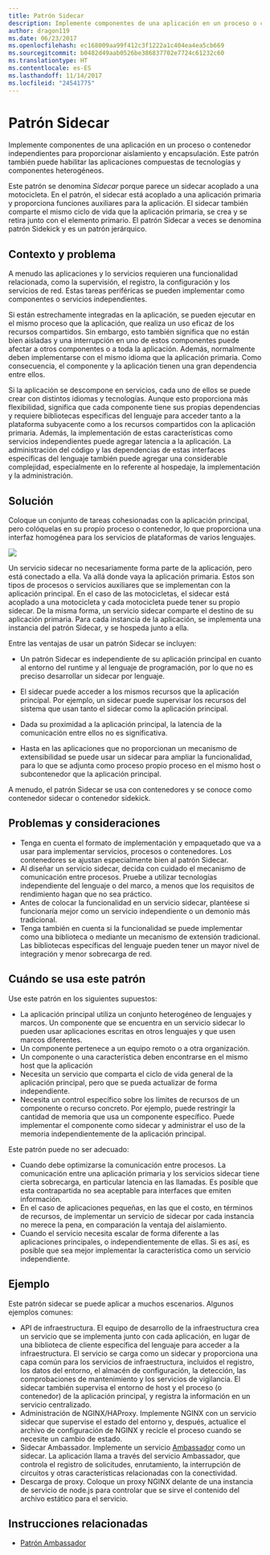```yaml
---
title: Patrón Sidecar
description: Implemente componentes de una aplicación en un proceso o contenedor independientes para proporcionar aislamiento y encapsulación.
author: dragon119
ms.date: 06/23/2017
ms.openlocfilehash: ec168009aa99f412c3f1222a1c404ea4ea5cb669
ms.sourcegitcommit: b0482d49aab0526be386837702e7724c61232c60
ms.translationtype: HT
ms.contentlocale: es-ES
ms.lasthandoff: 11/14/2017
ms.locfileid: "24541775"
---
```

# <a name="sidecar-pattern"></a>Patrón Sidecar

Implemente componentes de una aplicación en un proceso o contenedor independientes para proporcionar aislamiento y encapsulación. Este patrón también puede habilitar las aplicaciones compuestas de tecnologías y componentes heterogéneos.

Este patrón se denomina *Sidecar* porque parece un sidecar acoplado a una motocicleta. En el patrón, el sidecar está acoplado a una aplicación primaria y proporciona funciones auxiliares para la aplicación. El sidecar también comparte el mismo ciclo de vida que la aplicación primaria, se crea y se retira junto con el elemento primario. El patrón Sidecar a veces se denomina patrón Sidekick y es un patrón jerárquico.

## <a name="context-and-problem"></a>Contexto y problema

A menudo las aplicaciones y lo servicios requieren una funcionalidad relacionada, como la supervisión, el registro, la configuración y los servicios de red. Estas tareas periféricas se pueden implementar como componentes o servicios independientes. 

Si están estrechamente integradas en la aplicación, se pueden ejecutar en el mismo proceso que la aplicación, que realiza un uso eficaz de los recursos compartidos. Sin embargo, esto también significa que no están bien aisladas y una interrupción en uno de estos componentes puede afectar a otros componentes o a toda la aplicación. Además, normalmente deben implementarse con el mismo idioma que la aplicación primaria. Como consecuencia, el componente y la aplicación tienen una gran dependencia entre ellos.

Si la aplicación se descompone en servicios, cada uno de ellos se puede crear con distintos idiomas y tecnologías. Aunque esto proporciona más flexibilidad, significa que cada componente tiene sus propias dependencias y requiere bibliotecas específicas del lenguaje para acceder tanto a la plataforma subyacente como a los recursos compartidos con la aplicación primaria. Además, la implementación de estas características como servicios independientes puede agregar latencia a la aplicación. La administración del código y las dependencias de estas interfaces específicas del lenguaje también puede agregar una considerable complejidad, especialmente en lo referente al hospedaje, la implementación y la administración.

## <a name="solution"></a>Solución

Coloque un conjunto de tareas cohesionadas con la aplicación principal, pero colóquelas en su propio proceso o contenedor, lo que proporciona una interfaz homogénea para los servicios de plataformas de varios lenguajes. 

![](./_images/sidecar.png)

Un servicio sidecar no necesariamente forma parte de la aplicación, pero está conectado a ella. Va allá donde vaya la aplicación primaria. Estos son tipos de procesos o servicios auxiliares que se implementan con la aplicación principal. En el caso de las motocicletas, el sidecar está acoplado a una motocicleta y cada motocicleta puede tener su propio sidecar. De la misma forma, un servicio sidecar comparte el destino de su aplicación primaria. Para cada instancia de la aplicación, se implementa una instancia del patrón Sidecar, y se hospeda junto a ella. 

Entre las ventajas de usar un patrón Sidecar se incluyen:

- Un patrón Sidecar es independiente de su aplicación principal en cuanto al entorno del runtime y al lenguaje de programación, por lo que no es preciso desarrollar un sidecar por lenguaje. 

- El sidecar puede acceder a los mismos recursos que la aplicación principal. Por ejemplo, un sidecar puede supervisar los recursos del sistema que usan tanto el sidecar como la aplicación principal. 

- Dada su proximidad a la aplicación principal, la latencia de la comunicación entre ellos no es significativa.

- Hasta en las aplicaciones que no proporcionan un mecanismo de extensibilidad se puede usar un sidecar para ampliar la funcionalidad, para lo que se adjunta como proceso propio proceso en el mismo host o subcontenedor que la aplicación principal.

A menudo, el patrón Sidecar se usa con contenedores y se conoce como contenedor sidecar o contenedor sidekick. 

## <a name="issues-and-considerations"></a>Problemas y consideraciones

- Tenga en cuenta el formato de implementación y empaquetado que va a usar para implementar servicios, procesos o contenedores. Los contenedores se ajustan especialmente bien al patrón Sidecar.
- Al diseñar un servicio sidecar, decida con cuidado el mecanismo de comunicación entre procesos. Pruebe a utilizar tecnologías independiente del lenguaje o del marco, a menos que los requisitos de rendimiento hagan que no sea práctico.
- Antes de colocar la funcionalidad en un servicio sidecar, plantéese si funcionaría mejor como un servicio independiente o un demonio más tradicional.
- Tenga también en cuenta si la funcionalidad se puede implementar como una biblioteca o mediante un mecanismo de extensión tradicional. Las bibliotecas específicas del lenguaje pueden tener un mayor nivel de integración y menor sobrecarga de red.

## <a name="when-to-use-this-pattern"></a>Cuándo se usa este patrón

Use este patrón en los siguientes supuestos:

- La aplicación principal utiliza un conjunto heterogéneo de lenguajes y marcos. Un componente que se encuentra en un servicio sidecar lo pueden usar aplicaciones escritas en otros lenguajes y que usen marcos diferentes.
- Un componente pertenece a un equipo remoto o a otra organización.
- Un componente o una característica deben encontrarse en el mismo host que la aplicación
- Necesita un servicio que comparta el ciclo de vida general de la aplicación principal, pero que se pueda actualizar de forma independiente.
- Necesita un control específico sobre los límites de recursos de un componente o recurso concreto. Por ejemplo, puede restringir la cantidad de memoria que usa un componente específico. Puede implementar el componente como sidecar y administrar el uso de la memoria independientemente de la aplicación principal.

Este patrón puede no ser adecuado:

- Cuando debe optimizarse la comunicación entre procesos. La comunicación entre una aplicación primaria y los servicios sidecar tiene cierta sobrecarga, en particular latencia en las llamadas. Es posible que esta contrapartida no sea aceptable para interfaces que emiten información.
- En el caso de aplicaciones pequeñas, en las que el costo, en términos de recursos, de implementar un servicio de sidecar por cada instancia no merece la pena, en comparación la ventaja del aislamiento.
- Cuando el servicio necesita escalar de forma diferente a las aplicaciones principales, o independientemente de ellas. Si es así, es posible que sea mejor implementar la característica como un servicio independiente.

## <a name="example"></a>Ejemplo

Este patrón sidecar se puede aplicar a muchos escenarios. Algunos ejemplos comunes:

- API de infraestructura. El equipo de desarrollo de la infraestructura crea un servicio que se implementa junto con cada aplicación, en lugar de una biblioteca de cliente específica del lenguaje para acceder a la infraestructura. El servicio se carga como un sidecar y proporciona una capa común para los servicios de infraestructura, incluidos el registro, los datos del entorno, el almacén de configuración, la detección, las comprobaciones de mantenimiento y los servicios de vigilancia. El sidecar también supervisa el entorno de host y el proceso (o contenedor) de la aplicación principal, y registra la información en un servicio centralizado.
- Administración de NGINX/HAProxy. Implemente NGINX con un servicio sidecar que supervise el estado del entorno y, después, actualice el archivo de configuración de NGINX y recicle el proceso cuando se necesite un cambio de estado.
- Sidecar Ambassador. Implemente un servicio [Ambassador][ambassador] como un sidecar. La aplicación llama a través del servicio Ambassador, que controla el registro de solicitudes, enrutamiento, la interrupción de circuitos y otras características relacionadas con la conectividad.
- Descarga de proxy. Coloque un proxy NGINX delante de una instancia de servicio de node.js para controlar que se sirve el contenido del archivo estático para el servicio.


## <a name="related-guidance"></a>Instrucciones relacionadas

- [Patrón Ambassador][ambassador]


[ambassador]: ./ambassador.md

